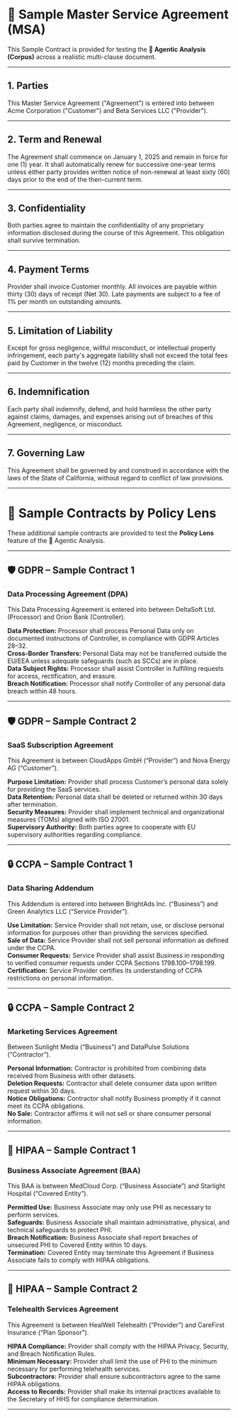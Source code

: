 

# 📑 Sample Master Service Agreement (MSA)

This Sample Contract is provided for testing the **🤖 Agentic Analysis (Corpus)** across a realistic multi-clause document.

---

## 1. Parties
This Master Service Agreement ("Agreement") is entered into between Acme Corporation ("Customer") and Beta Services LLC ("Provider").

---

## 2. Term and Renewal
The Agreement shall commence on January 1, 2025 and remain in force for one (1) year. It shall automatically renew for successive one-year terms unless either party provides written notice of non-renewal at least sixty (60) days prior to the end of the then-current term.

---

## 3. Confidentiality
Both parties agree to maintain the confidentiality of any proprietary information disclosed during the course of this Agreement. This obligation shall survive termination.

---

## 4. Payment Terms
Provider shall invoice Customer monthly. All invoices are payable within thirty (30) days of receipt (Net 30). Late payments are subject to a fee of 1% per month on outstanding amounts.

---

## 5. Limitation of Liability
Except for gross negligence, willful misconduct, or intellectual property infringement, each party's aggregate liability shall not exceed the total fees paid by Customer in the twelve (12) months preceding the claim.

---

## 6. Indemnification
Each party shall indemnify, defend, and hold harmless the other party against claims, damages, and expenses arising out of breaches of this Agreement, negligence, or misconduct.

---

## 7. Governing Law
This Agreement shall be governed by and construed in accordance with the laws of the State of California, without regard to conflict of law provisions.

---

# 📑 Sample Contracts by Policy Lens

These additional sample contracts are provided to test the **Policy Lens** feature of the 🤖 Agentic Analysis.

---

## 🛡️ GDPR – Sample Contract 1
### Data Processing Agreement (DPA)
This Data Processing Agreement is entered into between DeltaSoft Ltd. (Processor) and Orion Bank (Controller).

**Data Protection:** Processor shall process Personal Data only on documented instructions of Controller, in compliance with GDPR Articles 28–32.  
**Cross-Border Transfers:** Personal Data may not be transferred outside the EU/EEA unless adequate safeguards (such as SCCs) are in place.  
**Data Subject Rights:** Processor shall assist Controller in fulfilling requests for access, rectification, and erasure.  
**Breach Notification:** Processor shall notify Controller of any personal data breach within 48 hours.

---

## 🛡️ GDPR – Sample Contract 2
### SaaS Subscription Agreement
This Agreement is between CloudApps GmbH (“Provider”) and Nova Energy AG (“Customer”).

**Purpose Limitation:** Provider shall process Customer’s personal data solely for providing the SaaS services.  
**Data Retention:** Personal data shall be deleted or returned within 30 days after termination.  
**Security Measures:** Provider shall implement technical and organizational measures (TOMs) aligned with ISO 27001.  
**Supervisory Authority:** Both parties agree to cooperate with EU supervisory authorities regarding compliance.

---

## 🔒 CCPA – Sample Contract 1
### Data Sharing Addendum
This Addendum is entered into between BrightAds Inc. (“Business”) and Green Analytics LLC (“Service Provider”).

**Use Limitation:** Service Provider shall not retain, use, or disclose personal information for purposes other than providing the services specified.  
**Sale of Data:** Service Provider shall not sell personal information as defined under the CCPA.  
**Consumer Requests:** Service Provider shall assist Business in responding to verified consumer requests under CCPA Sections 1798.100–1798.199.  
**Certification:** Service Provider certifies its understanding of CCPA restrictions on personal information.

---

## 🔒 CCPA – Sample Contract 2
### Marketing Services Agreement
Between Sunlight Media (“Business”) and DataPulse Solutions (“Contractor”).

**Personal Information:** Contractor is prohibited from combining data received from Business with other datasets.  
**Deletion Requests:** Contractor shall delete consumer data upon written request within 30 days.  
**Notice Obligations:** Contractor shall notify Business promptly if it cannot meet its CCPA obligations.  
**No Sale:** Contractor affirms it will not sell or share consumer personal information.

---

## 🏥 HIPAA – Sample Contract 1
### Business Associate Agreement (BAA)
This BAA is between MedCloud Corp. (“Business Associate”) and Starlight Hospital (“Covered Entity”).

**Permitted Use:** Business Associate may only use PHI as necessary to perform services.  
**Safeguards:** Business Associate shall maintain administrative, physical, and technical safeguards to protect PHI.  
**Breach Notification:** Business Associate shall report breaches of unsecured PHI to Covered Entity within 10 days.  
**Termination:** Covered Entity may terminate this Agreement if Business Associate fails to comply with HIPAA obligations.

---

## 🏥 HIPAA – Sample Contract 2
### Telehealth Services Agreement
This Agreement is between HealWell Telehealth (“Provider”) and CareFirst Insurance (“Plan Sponsor”).

**HIPAA Compliance:** Provider shall comply with the HIPAA Privacy, Security, and Breach Notification Rules.  
**Minimum Necessary:** Provider shall limit the use of PHI to the minimum necessary for performing telehealth services.  
**Subcontractors:** Provider shall ensure subcontractors agree to the same HIPAA obligations.  
**Access to Records:** Provider shall make its internal practices available to the Secretary of HHS for compliance determination.

---